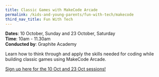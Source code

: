 ```yaml
---
title: Classic Games with MakeCode Arcade
permalink: /kids-and-young-parents/fun-with-tech/makecode
third_nav_title: Fun With Tech
---
```

**Dates**: 10 October, Sunday and 23 October, Saturday<br>
**Time**: 10am - 11.30am  
**Conducted by**: Graphite Academy  

Learn how to think through and apply the skills needed for coding while building classic games using MakeCode Arcade.

[Sign up here for the 10 Oct and 23 Oct sessions!](https://www.graphiteacademy.com/smartnationsg)

